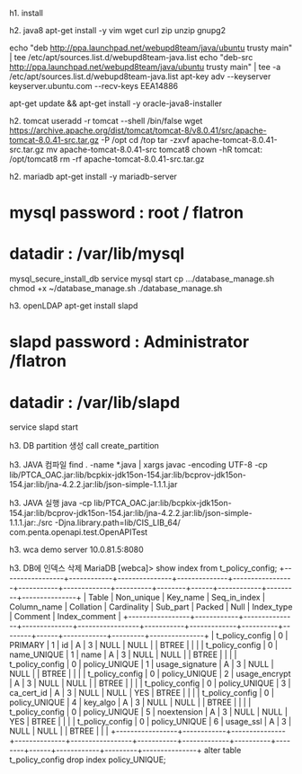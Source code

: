 h1. install

h2. java8
apt-get install -y vim wget curl zip unzip gnupg2

echo "deb http://ppa.launchpad.net/webupd8team/java/ubuntu trusty main" | tee /etc/apt/sources.list.d/webupd8team-java.list
echo "deb-src http://ppa.launchpad.net/webupd8team/java/ubuntu trusty main" | tee -a /etc/apt/sources.list.d/webupd8team-java.list
apt-key adv --keyserver keyserver.ubuntu.com --recv-keys EEA14886

apt-get update && apt-get install -y oracle-java8-installer


h2. tomcat
useradd -r tomcat --shell /bin/false
wget https://archive.apache.org/dist/tomcat/tomcat-8/v8.0.41/src/apache-tomcat-8.0.41-src.tar.gz -P /opt
cd /top
tar -zxvf apache-tomcat-8.0.41-src.tar.gz
mv apache-tomcat-8.0.41-src tomcat8
chown -hR tomcat: /opt/tomcat8
rm -rf apache-tomcat-8.0.41-src.tar.gz


h2. mariadb
apt-get install -y mariadb-server
# mysql password : root / flatron
# datadir : /var/lib/mysql
mysql_secure_install_db
service mysql start
cp .../database_manage.sh
chmod +x ~/database_manage.sh
./database_manage.sh


h3. openLDAP
apt-get install slapd
# slapd password : Administrator /flatron
# datadir : /var/lib/slapd
service slapd start


h3. DB partition 생성
call create_partition


h3. JAVA 컴파일
find . -name *.java | xargs javac -encoding UTF-8 -cp lib/PTCA_OAC.jar:lib/bcpkix-jdk15on-154.jar:lib/bcprov-jdk15on-154.jar:lib/jna-4.2.2.jar:lib/json-simple-1.1.1.jar


h3. JAVA 실행
java -cp lib/PTCA_OAC.jar:lib/bcpkix-jdk15on-154.jar:lib/bcprov-jdk15on-154.jar:lib/jna-4.2.2.jar:lib/json-simple-1.1.1.jar:./src -Djna.library.path=lib/CIS_LIB_64/ com.penta.openapi.test.OpenAPITest


h3. wca demo server
10.0.81.5:8080


h3. DB에 인덱스 삭제
MariaDB [webca]> show index from t_policy_config;
+-----------------+------------+---------------+--------------+-----------------+-----------+-------------+----------+--------+------+------------+---------+---------------+
| Table           | Non_unique | Key_name      | Seq_in_index | Column_name     | Collation | Cardinality | Sub_part | Packed | Null | Index_type | Comment | Index_comment |
+-----------------+------------+---------------+--------------+-----------------+-----------+-------------+----------+--------+------+------------+---------+---------------+
| t_policy_config |          0 | PRIMARY       |            1 | id              | A         |           3 |     NULL | NULL   |      | BTREE      |         |               |
| t_policy_config |          0 | name_UNIQUE   |            1 | name            | A         |           3 |     NULL | NULL   |      | BTREE      |         |               |
| t_policy_config |          0 | policy_UNIQUE |            1 | usage_signature | A         |           3 |     NULL | NULL   |      | BTREE      |         |               |
| t_policy_config |          0 | policy_UNIQUE |            2 | usage_encrypt   | A         |           3 |     NULL | NULL   |      | BTREE      |         |               |
| t_policy_config |          0 | policy_UNIQUE |            3 | ca_cert_id      | A         |           3 |     NULL | NULL   | YES  | BTREE      |         |               |
| t_policy_config |          0 | policy_UNIQUE |            4 | key_algo        | A         |           3 |     NULL | NULL   |      | BTREE      |         |               |
| t_policy_config |          0 | policy_UNIQUE |            5 | noextension     | A         |           3 |     NULL | NULL   | YES  | BTREE      |         |               |
| t_policy_config |          0 | policy_UNIQUE |            6 | usage_ssl       | A         |           3 |     NULL | NULL   |      | BTREE      |         |               |
+-----------------+------------+---------------+--------------+-----------------+-----------+-------------+----------+--------+------+------------+---------+---------------+
alter table t_policy_config drop index policy_UNIQUE;


